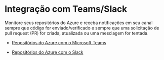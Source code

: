 # Integração com Teams/Slack

Monitore seus repositórios do Azure e receba notificações em seu canal sempre que código for enviado/verificado e sempre que uma solicitação de pull request (PR) for criada, atualizada ou uma mesclagem for tentada.

- [Repositórios do Azure com o Microsoft Teams](https://learn.microsoft.com/pt-br/azure/devops/repos/integrations/repos-teams?view=azure-devops)

- [Repositórios do Azure com o Slack](https://learn.microsoft.com/pt-br/azure/devops/repos/integrations/repos-slack?view=azure-devops)
